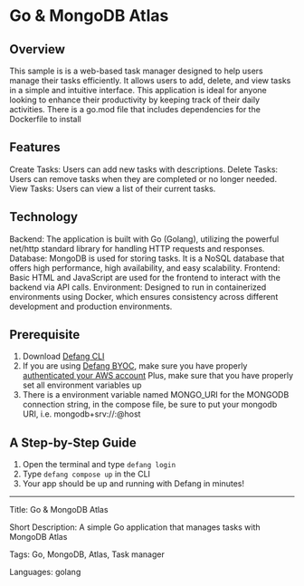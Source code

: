 # Go & MongoDB Atlas

## Overview

This sample is is a web-based task manager designed to help users manage their tasks efficiently. It allows users to add, delete, and view tasks in a simple and intuitive interface. This application is ideal for anyone looking to enhance their productivity by keeping track of their daily activities. There is a go.mod file that includes dependencies for the Dockerfile to install

## Features

Create Tasks: Users can add new tasks with descriptions.
Delete Tasks: Users can remove tasks when they are completed or no longer needed.
View Tasks: Users can view a list of their current tasks.

## Technology

Backend: The application is built with Go (Golang), utilizing the powerful net/http standard library for handling HTTP requests and responses.
Database: MongoDB is used for storing tasks. It is a NoSQL database that offers high performance, high availability, and easy scalability.
Frontend: Basic HTML and JavaScript are used for the frontend to interact with the backend via API calls.
Environment: Designed to run in containerized environments using Docker, which ensures consistency across different development and production environments.

## Prerequisite

1. Download [Defang CLI](https://github.com/DefangLabs/defang)
2. If you are using [Defang BYOC](https://docs.defang.io/docs/concepts/defang-byoc), make sure you have properly [authenticated your AWS account](https://docs.aws.amazon.com/cli/latest/userguide/cli-chap-configure.html)
   Plus, make sure that you have properly set all environment variables up
3. There is a environment variable named MONGO_URI for the MONGODB connection string, in the compose file, be sure to put your mongodb URI, i.e.
   mongodb+srv://<username>:<pwd>@host

## A Step-by-Step Guide

1. Open the terminal and type `defang login`
2. Type `defang compose up` in the CLI
3. Your app should be up and running with Defang in minutes!

---

Title: Go & MongoDB Atlas

Short Description: A simple Go application that manages tasks with MongoDB Atlas

Tags: Go, MongoDB, Atlas, Task manager

Languages: golang
